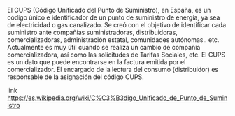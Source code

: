 El CUPS (Código Unificado del Punto de Suministro), en España, es un código único e identificador de un punto de suministro de energía, ya sea de electricidad o gas canalizado.
Se creó con el objetivo de identificar cada suministro ante compañías suministradoras, distribuidoras, comercializadoras, administración estatal, comunidades autónomas.. etc.
Actualmente es muy útil cuando se realiza un cambio de compañía comercializadora, así como las solicitudes de Tarifas Sociales, etc. El CUPS es un dato que puede encontrarse en la factura emitida por el comercializador.
El encargado de la lectura del consumo (distribuidor) es responsable de la asignación del código CUPS.

link https://es.wikipedia.org/wiki/C%C3%B3digo_Unificado_de_Punto_de_Suministro
